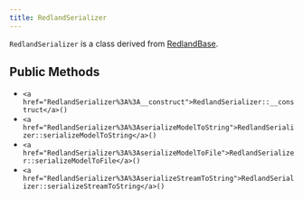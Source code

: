 ```yaml
---
title: RedlandSerializer
---
```


`RedlandSerializer` is a class derived from <a href="RedlandBase">RedlandBase</a>.

## Public Methods

* `<a href="RedlandSerializer%3A%3A__construct">RedlandSerializer::__construct</a>()`
* `<a href="RedlandSerializer%3A%3AserializeModelToString">RedlandSerializer::serializeModelToString</a>()`
* `<a href="RedlandSerializer%3A%3AserializeModelToFile">RedlandSerializer::serializeModelToFile</a>()`
* `<a href="RedlandSerializer%3A%3AserializeStreamToString">RedlandSerializer::serializeStreamToString</a>()`

